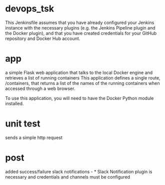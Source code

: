 # devops_tsk
This Jenkinsfile assumes that you have already configured your Jenkins instance with the necessary plugins (e.g. the Jenkins Pipeline plugin and the Docker plugin), and that you have created credentials for your GitHub repository and Docker Hub account.
# app
a simple Flask web application that talks to the local Docker engine and retrieves a list of running containers
This application defines a single route, /containers, that returns a list of the names of the running containers when accessed through a web browser.

To use this application, you will need to have the Docker Python module installed.
# unit test 
sends a simple http request

# post
added success/failure slack notifications - * Slack Notification plugin is necessary and credentials and channels must be configured 
